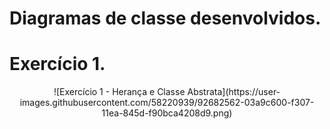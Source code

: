 # Diagramas de classe desenvolvidos.

# Exercício 1.

<center>![Exercício 1 - Herança e Classe Abstrata](https://user-images.githubusercontent.com/58220939/92682562-03a9c600-f307-11ea-845d-f90bca4208d9.png)</center>
